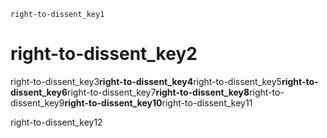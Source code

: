 ```ngMeta
right-to-dissent_key1
```
# right-to-dissent_key2
right-to-dissent_key3**right-to-dissent_key4**right-to-dissent_key5**right-to-dissent_key6**right-to-dissent_key7**right-to-dissent_key8**right-to-dissent_key9**right-to-dissent_key10**right-to-dissent_key11

right-to-dissent_key12